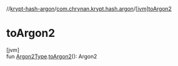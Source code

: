 //[krypt-hash-argon](../../index.md)/[com.chrynan.krypt.hash.argon](index.md)/[[jvm]toArgon2]([jvm]to-argon2.md)

# toArgon2

[jvm]\
fun [Argon2Type](-argon2-type/index.md#2060505828%2FExtensions%2F-1550092817).[toArgon2]([jvm]to-argon2.md)(): Argon2
